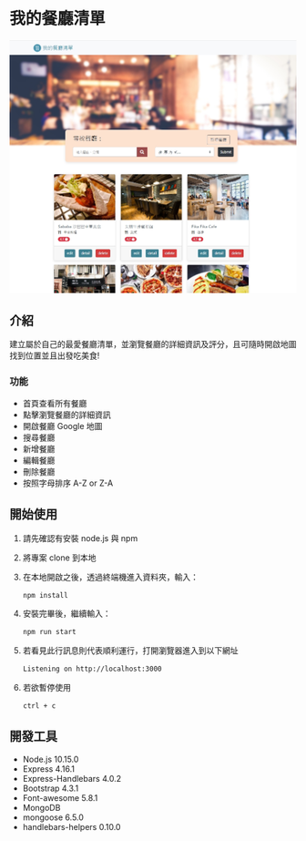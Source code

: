 # 我的餐廳清單

![Index page about Restaurant List](./public/image/snapshot.jpg)

## 介紹

建立屬於自己的最愛餐廳清單，並瀏覽餐廳的詳細資訊及評分，且可隨時開啟地圖找到位置並且出發吃美食!

### 功能

- 首頁查看所有餐廳
- 點擊瀏覽餐廳的詳細資訊
- 開啟餐廳 Google 地圖
- 搜尋餐廳
- 新增餐廳
- 編輯餐廳
- 刪除餐廳
- 按照字母排序 A-Z or Z-A

## 開始使用

1. 請先確認有安裝 node.js 與 npm
2. 將專案 clone 到本地
3. 在本地開啟之後，透過終端機進入資料夾，輸入：

   ```bash
   npm install
   ```

4. 安裝完畢後，繼續輸入：

   ```bash
   npm run start
   ```

5. 若看見此行訊息則代表順利運行，打開瀏覽器進入到以下網址

   ```bash
   Listening on http://localhost:3000
   ```

6. 若欲暫停使用

   ```bash
   ctrl + c
   ```

## 開發工具

- Node.js 10.15.0
- Express 4.16.1
- Express-Handlebars 4.0.2
- Bootstrap 4.3.1
- Font-awesome 5.8.1
- MongoDB
- mongoose 6.5.0
- handlebars-helpers 0.10.0
